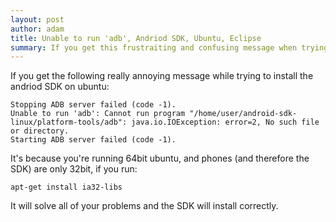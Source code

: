 ```yaml
---
layout: post
author: adam
title: Unable to run 'adb', Andriod SDK, Ubuntu, Eclipse
summary: If you get this frustraiting and confusing message when trying to install the andriod SDK in Ubuntu, the fix is pretty easy.
---
```


If you get the following really annoying message while trying to install the andriod SDK on ubuntu:

<pre><code>Stopping ADB server failed (code -1).
Unable to run 'adb': Cannot run program "/home/user/android-sdk-linux/platform-tools/adb": java.io.IOException: error=2, No such file or directory.
Starting ADB server failed (code -1).
</code></pre>

It's because you're running 64bit ubuntu, and phones (and therefore the SDK) are only 32bit, if you run:

<pre><code>apt-get install ia32-libs</code></pre>

It will solve all of your problems and the SDK will install correctly.
